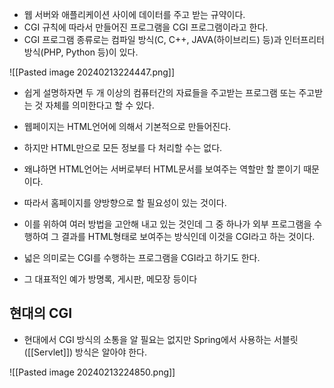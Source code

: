 - 웹 서버와 애플리케이션 사이에 데이터를 주고 받는 규약이다.
- CGI 규칙에 따라서 만들어진 프로그램을 CGI 프로그램이라고 한다.
- CGI 프로그램 종류로는 컴파일 방식(C, C++, JAVA(하이브리드) 등)과 인터프리터 방식(PHP, Python 등)이 있다.


![[Pasted image 20240213224447.png]]


- 쉽게 설명하자면 두 개 이상의 컴퓨터간의 자료들을 주고받는 프로그램 또는 주고받는 것 자체를 의미한다고 할 수 있다.
- 웹페이지는 HTML언어에 의해서 기본적으로 만들어진다. 

- 하지만 HTML만으로 모든 정보를 다 처리할 수는 없다.
- 왜냐하면 HTML언어는 서버로부터 HTML문서를 보여주는 역할만 할 뿐이기 때문이다. 

- 따라서 홈페이지를 양방향으로 할 필요성이 있는 것이다. 
- 이를 위하여 여러 방법을 고안해 내고 있는 것인데 그 중 하나가 외부 프로그램을 수행하여 그 결과를 HTML형태로 보여주는 방식인데 이것을 CGI라고 하는 것이다. 
- 넓은 의미로는 CGI를 수행하는 프로그램을 CGI라고 하기도 한다. 
- 그 대표적인 예가 방명록, 게시판, 메모장 등이다

## 현대의 CGI

- 현대에서 CGI 방식의 소통을 알 필요는 없지만 Spring에서 사용하는 서블릿([[Servlet]]) 방식은 알아야 한다.

![[Pasted image 20240213224850.png]]